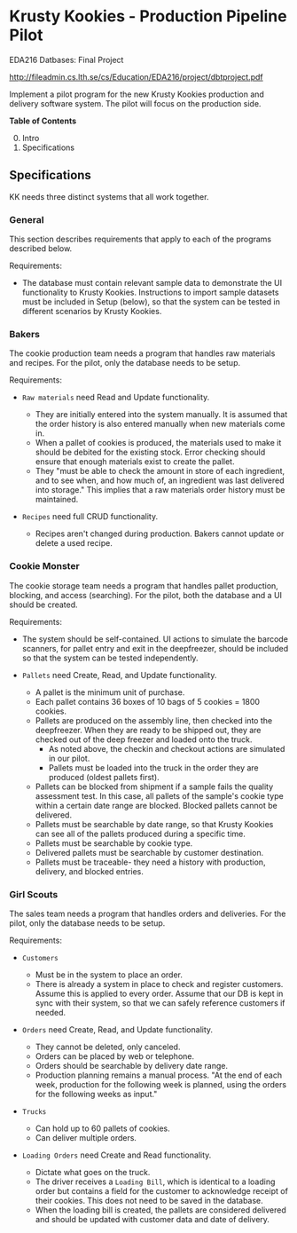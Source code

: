 Krusty Kookies - Production Pipeline Pilot
===============================================================================

EDA216 Datbases: Final Project

http://fileadmin.cs.lth.se/cs/Education/EDA216/project/dbtproject.pdf

Implement a pilot program for the new Krusty Kookies production and delivery
software system.  The pilot will focus on the production side.

**Table of Contents**

 0. Intro
 1. Specifications


Specifications
------------------------------------------------------------
KK needs three distinct systems that all work together.

### General ###

This section describes requirements that apply to each of the programs described below.

Requirements:

  * The database must contain relevant sample data to demonstrate the UI functionality to Krusty Kookies.  Instructions to import sample datasets must be included in Setup (below), so that the system can be tested in different scenarios by Krusty Kookies.

### Bakers ###

The cookie production team needs a program that handles raw materials and recipes.  For the pilot, only the database needs to be setup.

Requirements:

  * `Raw materials` need Read and Update functionality.
      - They are initially entered into the system manually.  It is assumed that the order history is also entered manually when new materials come in.
      - When a pallet of cookies is produced, the materials used to make it should be debited for the existing stock.  Error checking should ensure that enough materials exist to create the pallet.
      - They "must be able to check the amount in store of each ingredient, and to see when, and how much of, an ingredient was last delivered into storage."  This implies that a raw materials order history must be maintained.

  * `Recipes` need full CRUD functionality.
      - Recipes aren't changed during production.  Bakers cannot update or delete a used recipe.

### Cookie Monster ###

The cookie storage team needs a program that handles pallet production, blocking, and access (searching).  For the pilot, both the database and a UI should be created.

Requirements:

  * The system should be self-contained.  UI actions to simulate the barcode scanners, for pallet entry and exit in the deepfreezer, should be included so that the system can be tested independently.

  * `Pallets` need Create, Read, and Update functionality.
      - A pallet is the minimum unit of purchase.
      - Each pallet contains 36 boxes of 10 bags of 5 cookies = 1800 cookies.
      - Pallets are produced on the assembly line, then checked into the deepfreezer.  When they are ready to be shipped out, they are checked out of the deep freezer and loaded onto the truck.
          + As noted above, the checkin and checkout actions are simulated in our pilot.
          + Pallets must be loaded into the truck in the order they are produced (oldest pallets first).
      - Pallets can be blocked from shipment if a sample fails the quality assessment test.  In this case, all pallets of the sample's cookie type within a certain date range are blocked.  Blocked pallets cannot be delivered.
      - Pallets must be searchable by date range, so that Krusty Kookies can see all of the pallets produced during a specific time.
      - Pallets must be searchable by cookie type.
      - Delivered pallets must be searchable by customer destination.
      - Pallets must be traceable- they need a history with production, delivery, and blocked entries.

### Girl Scouts ###

The sales team needs a program that handles orders and deliveries.  For the pilot, only the database needs to be setup.

Requirements:

  * `Customers`
      - Must be in the system to place an order.
      - There is already a system in place to check and register customers.  Assume this is applied to every order.  Assume that our DB is kept in sync with their system, so that we can safely reference customers if needed.

  * `Orders` need Create, Read, and Update functionality.
      - They cannot be deleted, only canceled.
      - Orders can be placed by web or telephone.
      - Orders should be searchable by delivery date range.
      - Production planning remains a manual process.  "At the end of each week, production for the following week is planned, using the orders for the following weeks as input."

  * `Trucks`
      - Can hold up to 60 pallets of cookies.
      - Can deliver multiple orders.

  * `Loading Orders` need Create and Read functionality.
      - Dictate what goes on the truck.
      - The driver receives a `Loading Bill`, which is identical to a loading order but contains a field for the customer to acknowledge receipt of their cookies.  This does not need to be saved in the database.
      - When the loading bill is created, the pallets are considered delivered and should be updated with customer data and date of delivery.

